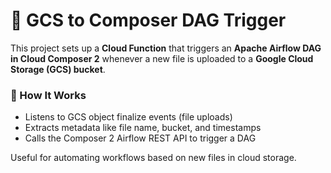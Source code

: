 # 🚀 GCS to Composer DAG Trigger

This project sets up a **Cloud Function** that triggers an **Apache Airflow DAG in Cloud Composer 2** whenever a new file is uploaded to a **Google Cloud Storage (GCS) bucket**.

### 🔧 How It Works

- Listens to GCS object finalize events (file uploads)
- Extracts metadata like file name, bucket, and timestamps
- Calls the Composer 2 Airflow REST API to trigger a DAG

Useful for automating workflows based on new files in cloud storage.
